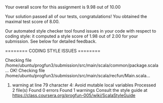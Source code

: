 Your overall score for this assignment is 9.98 out of 10.00

Your solution passed all of our tests, congratulations! You obtained the maximal test
score of 8.00.

Our automated style checker tool found issues in your code with respect to coding style: it
computed a style score of 1.98 out of 2.00 for your submission. See below for detailed feedback.

======== CODING STYLE ISSUES ========

Checking file /home/ubuntu/progfun3/submission/src/main/scala/common/package.scala... OK!
Checking file /home/ubuntu/progfun3/submission/src/main/scala/recfun/Main.scala...
  1. warning at line 79 character 4:
     Avoid mutable local variables
Processed 2 file(s)
Found 0 errors
Found 1 warnings
Consult the style guide at https://class.coursera.org/progfun-005/wiki/ScalaStyleGuide
